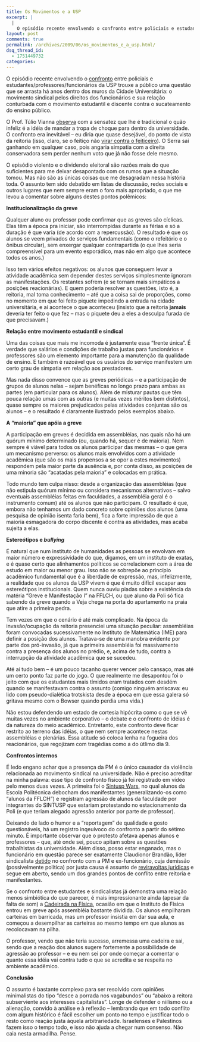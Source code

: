 ```yaml
---
title: Os Movimentos e a USP
excerpt: |
  |
    O episódio recente envolvendo o confronto entre policiais e estudantes/professores/funcionários da USP trouxe a público uma questão que se arrasta há anos dentro dos muros da Cidade Universitária: o movimento sindical pelos direitos dos funcionários e sua relação conturbada com...
layout: post
comments: true
permalink: /archives/2009/06/os_movimentos_e_a_usp.html/
dsq_thread_id:
  - 1751449732
categories:
---
```

O episódio recente envolvendo o [confronto][1] entre policiais e estudantes/professores/funcionários da USP trouxe a público uma questão que se arrasta há anos dentro dos muros da Cidade Universitária: o movimento sindical pelos direitos dos funcionários e sua relação conturbada com o movimento estudantil e discente contra o sucateamento do ensino público.

O Prof. Túlio Vianna [observa][2] com a sensatez que lhe é tradicional o quão infeliz é a idéia de mandar a tropa de choque para dentro da universidade. O confronto era inevitável &#8211; eu diria que quase desejável, do ponto de vista da reitoria (isso, claro, se o feitiço não [virar contra o feiticeiro][3]). O Serra sai ganhando em qualquer caso, pois angaria simpatia com a direita conservadora sem perder nenhum voto que já não fosse dele mesmo.

O episódio violento e o dividendo eleitoral são razões mais do que suficientes para me deixar desapontado com os rumos que a situação tomou. Mas não são as únicas coisas que me desagradam nessa história toda. O assunto tem sido debatido em listas de discussão, redes sociais e outros lugares que nem sempre eram o foro mais apropriado, o que me levou a comentar sobre alguns destes pontos polêmicos:

**Institucionalização da greve**

Qualquer aluno ou professor pode confirmar que as greves são cíclicas. Elas têm a época pra iniciar, são interrompidas durante as férias e só a duração é que varia (de acordo com a repercussão). O resultado é que os alunos se veem privados de serviços fundamentais (como o refeitório e o ônibus circular), sem enxergar qualquer contrapartida (o que lhes seria compreensível para um evento esporádico, mas não em algo que acontece todos os anos.)

Isso tem vários efeitos negativos: os alunos que conseguem levar a atividade acadêmica sem depender destes serviços simplesmente ignoram as manifestações. Os restantes sofrem (e se tornam mais simpáticos a posições reacionárias). E quem poderia resolver as questões, isto é, a reitoria, mal toma conhecimento &#8211; até que a coisa sai de proporções, como no momento em que foi feito piquete impedindo a entrada na cidade universitária, e aí acontece o que aconteceu (insisto que a reitoria **jamais** deveria ter feito o que fez &#8211; mas o piquete deu a eles a desculpa furada de que precisavam.)

**Relação entre movimento estudantil e sindical**

Uma das coisas que mais me incomoda é justamente essa &#8220;frente única&#8221;. É verdade que salários e condições de trabalho justas para funcionários e professores são um elemento importante para a manutenção da qualidade de ensino. E também é razoável que os usuários do serviço manifestem um certo grau de simpatia em relação aos prestadores.

Mas nada disso convence que as greves periódicas &#8211; e a participação de grupos de alunos nelas &#8211; sejam benéficas no longo prazo para ambas as partes (em particular para os alunos). Além de misturar pautas que têm pouca relação umas com as outras (e muitas vezes méritos bem distintos), quase sempre os maiores prejudicados pelas atividades conjuntas são os alunos &#8211; e o resultado é claramente ilustrado pelos exemplos abaixo.

**A &#8220;maioria&#8221; que apóia a greve**

A participação em greves é decidida em assembléias, nas quais não há um quórum mínimo determinado (ou, quando há, sequer é de maioria). Nem sempre é viável para todos os alunos participar das mesmas &#8211; o que gera um mecanismo perverso: os alunos mais envolvidos com a atividade acadêmica (que são os mais propensos a se opor a estes movimentos) respondem pela maior parte da ausência e, por conta disso, as posições de uma minoria são &#8220;acatadas pela maioria&#8221; e colocadas em prática.

Todo mundo tem culpa nisso: desde a organização das assembléias (que não estipula quórum mínimo ou considera mecanismos alternativos &#8211; salvo eventuais assembléias feitas em faculdades, a assembléia geral é o instrumento comum) até os alunos que não participam. O resultado é que, embora não tenhamos um dado concreto sobre opiniões dos alunos (uma pesquisa de opinião isenta faria bem), fica a forte impressão de que a maioria esmagadora do corpo discente é contra as atividades, mas acaba sujeita a elas.

**Estereótipos e *bullying***

É natural que num instituto de humanidades as pessoas se envolvam em maior número e expressividade do que, digamos, em um instituto de exatas, e é quase certo que alinhamentos políticos se correlacionem com a área de estudo em maior ou menor grau. Isso não se sobrepõe ao princípio acadêmico fundamental que é a liberdade de expressão, mas, infelizmente, a realidade que os alunos da USP vivem é que é muito difícil escapar aos estereótipos institucionais. Quem nunca ouviu piadas sobre a existência da matéria &#8220;Greve e Manifestação I&#8221; na FFLCH, ou que aluno da Poli só fica sabendo da greve quando a Veja chega na porta do apartamento na praia que atire a primeira pedra.

Tem vezes em que o cenário é até mais complicado. Na época da invasão/ocupação da reitoria presenciei uma situação peculiar: assembléias foram convocadas sucessivamente no Instituto de Matemática (IME) para definir a posição dos alunos. Tratava-se de uma manobra evidente por parte dos pró-invasão, já que a primeira assembléia foi massivamente contra a presença dos alunos no prédio, e, acima de tudo, contra a interrupção da atividade acadêmica que se sucedeu.

Até aí tudo bem &#8211; é um pouco tacanho querer vencer pelo cansaço, mas até um certo ponto faz parte do jogo. O que realmente me desapontou foi o jeito com que os estudantes mais tímidos eram tratados com desdém quando se manifestavam contra o assunto (comigo ninguém arriscava: eu lido com pseudo-dialética trotskista desde a época em que essa galera só gritava mesmo com o Bowser quando perdia uma vida.)

Não estou defendendo um estado de cortesia hipócrita como o que se vê muitas vezes no ambiente corporativo &#8211; o debate e o confronto de idéias é da natureza do meio acadêmico. Entretanto, este confronto deve ficar restrito ao terreno das idéias, o que nem sempre acontece nestas assembléias e plenárias. Essa atitude só coloca lenha na fogueira dos reacionários, que regojizam com tragédias como a do útlimo dia 9.

**Confrontos internos**

É ledo engano achar que a presença da PM é o único causador da violência relacionada ao movimento sindical na universidade. Não é preciso acreditar na minha palavra: esse tipo de confronto físico já foi registrado em vídeo pelo menos duas vezes. A primeira foi o [Sintusp Wars][4], no qual alunos da Escola Politécnica debocham dos manifestantes (generalizando-os como &#8220;alunos da FFLCH&#8221;) e registram agressão de alunos da faculdade por integrantes do SINTUSP que estariam protestando no estacionamento da Poli (e que teriam alegado agressão anterior por parte de professor).

Deixando de lado o humor e a &#8220;reportagem&#8221; de qualidade e gosto questionáveis, há um registro inqeuívoco do confronto a partir do sétimo minuto. É importante observar que o protesto afetava apenas alunos e professores &#8211; que, até onde sei, pouco apitam sobre as questões trabalhistas da universidade. Além disso, posso estar enganado, mas o funcionário em questão parece ser exatamente Claudionor Brandão, líder sindicalista [detido][5] no confronto com a PM e ex-funcionário, cuja demissão (possivelmente política) por justa causa é assunto de [reviravoltas jurídicas][6] e segue em aberto, sendo um dos grandes pontos de conflito entre reitoria e manifestantes.

Se o confronto entre estudantes e sindicalistas já demonstra uma relação menos simbiótica do que parecer, é mais impressionante ainda (apesar da falta de som) a [Cadeirada na Física][7], ocasião em que o Instituto de Física entrou em greve após assembléia bastante dividida. Os alunos empilharam carteiras em barricada, mas um professor insistia em dar sua aula, e começou a desempilhar as carteiras ao mesmo tempo em que alunos as recolocavam na pilha.

O professor, vendo que não teria sucesso, arremessa uma cadeira e sai, sendo que a reação dos alunos sugere fortemente a possibilidade de agressão ao professor &#8211; e eu nem sei por onde começar a comentar o quanto essa idéia vai contra tudo o que se acredita e se respeita no ambiente acadêmico.

**Conclusão**

O assunto é bastante complexo para ser resolvido com opiniões minimalistas do tipo &#8220;desce a porrada nos vagabundos&#8221; ou &#8220;abaixo a reitora subserviente aos interesses capitalistas&#8221;. Longe de defender o niilismo ou a alienação, convido à análise e à reflexão &#8211; lembrando que em todo conflito com algum histórico é fácil escolher um ponto no tempo e justificar todo o resto como reação justa àquela arbitrariedade. Israelenses e Palestinos fazem isso o tempo todo, e isso não ajuda a chegar num consenso. Não caia nesta armadilha. Pense.

 [1]: http://noticias.br.msn.com/artigo.aspx?cp-documentid=20338255
 [2]: http://tuliovianna.wordpress.com/2009/06/09/a-irresponsabilidade-de-se-mandar-policia-a-um-campus-universitario/
 [3]: http://noticias.br.msn.com/artigo.aspx?cp-documentid=20364260
 [4]: http://www.youtube.com/watch?v=PBy0a7DXEPo
 [5]: http://noticias.br.msn.com/artigo.aspx?cp-documentid=20341124
 [6]: http://www4.usp.br/index.php/institucional/16852-nota-da-reitoria-da-usp-sobre-reintegracao-de-claudionor-brandao
 [7]: http://www.youtube.com/watch?v=4CkSvNCTIww
